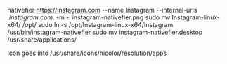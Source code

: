 nativefier https://instagram.com --name Instagram --internal-urls .*instagram.com.* -m -i instagram-nativefier.png
sudo mv Instagram-linux-x64/ /opt/
sudo ln -s /opt/Instagram-linux-x64/Instagram /usr/bin/instagram-nativefier
sudo mv instagram-nativefier.desktop /usr/share/applications/

Icon goes into /usr/share/icons/hicolor/resolution/apps

 


